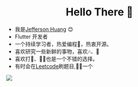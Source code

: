 <h1 align="center"> Hello There 👋 </h1>

* 我是[Jefferson Huang](https://jeffersonhuang.github.io) :blush:
* Flutter 开发者
* 一个持续学习者，热爱编程🤔，热衷开源。
* 喜欢研究一些新鲜的事物，喜欢🎶、📖
* 喜欢打🎾、🚴🏻也是一个不错的选择。
* 有时会在[Leetcode](https://leetcode-cn.com/u/jankinghuang/)刷题目,🥬🐓一个




![](https://github.com/JeffersonHuang/JeffersonHuang/blob/master/dashatars.png)
